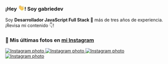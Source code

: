 <h3>¡Hey <img src="https://raw.githubusercontent.com/ABSphreak/ABSphreak/master/gifs/Hi.gif" width="20px" decondig="async">! Soy gabriedev</h3>

<p>Soy <strong>Desarrollador JavaScript Full Stack 🚀</strong> más de tres años de experiencia.<br />¡Revisa mi contenido 👇!</p>

### 📸 Mis últimas fotos en [mi Instagram](https://instagram.com/gabrie.dev)


<a href='https://instagram.com/p/C1UpuSGLQiG' target='_blank'>
  <img width='20%' src='https://instagram.fedi1-1.fna.fbcdn.net/v/t51.2885-15/412513918_1325803934584302_4400498733289087214_n.jpg?stp=dst-jpg_e15&_nc_ht=instagram.fedi1-1.fna.fbcdn.net&_nc_cat=106&_nc_ohc=WGWsVrKt2doAX_Ra58t&edm=APU89FABAAAA&ccb=7-5&oh=00_AfCBrl34kuVdFY5NlrTzQMdPV_Uk0ciw15nkbtEkvKPJug&oe=65AD7E40&_nc_sid=bc0c2c' alt='Instagram photo' />
</a>
<a href='https://instagram.com/p/CzMY3lzxgmx' target='_blank'>
  <img width='20%' src='https://instagram.fedi1-1.fna.fbcdn.net/v/t51.2885-15/398916226_819142863293745_2426123683154743297_n.webp?stp=dst-jpg_e35&_nc_ht=instagram.fedi1-1.fna.fbcdn.net&_nc_cat=109&_nc_ohc=jvmxasAoO9AAX_g0Qlv&edm=APU89FABAAAA&ccb=7-5&oh=00_AfBUgnqjqKO6RvuoU6JLIkfxur6YkEvntozjP4Vv_FS4Ew&oe=65AE0D69&_nc_sid=bc0c2c' alt='Instagram photo' />
</a>
<a href='https://instagram.com/p/CygbQv4uqxM' target='_blank'>
  <img width='20%' src='https://instagram.fedi1-1.fna.fbcdn.net/v/t51.2885-15/391525959_236593062741789_5868561716480810596_n.webp?stp=dst-jpg_e35&_nc_ht=instagram.fedi1-1.fna.fbcdn.net&_nc_cat=109&_nc_ohc=t9kq5RHTYlIAX8E9RTu&edm=APU89FABAAAA&ccb=7-5&oh=00_AfDShjjKC3QeTZBfSoxmw240goSOGvRNk9m3RaIiS-7mkQ&oe=65AE1A25&_nc_sid=bc0c2c' alt='Instagram photo' />
</a>
<a href='https://instagram.com/p/CxTmOF6vN8M' target='_blank'>
  <img width='20%' src='https://instagram.fedi1-1.fna.fbcdn.net/v/t51.2885-15/378565944_323878180141713_8920720304536029091_n.jpg?stp=dst-jpg_e15&_nc_ht=instagram.fedi1-1.fna.fbcdn.net&_nc_cat=109&_nc_ohc=XY0GQbnXDmEAX8Q31tk&edm=APU89FABAAAA&ccb=7-5&oh=00_AfCUjatwWjAll5uONna9n2aBP3Sv0ckE-CIUbE5jW0h2BA&oe=65AD0C58&_nc_sid=bc0c2c' alt='Instagram photo' />
</a>
